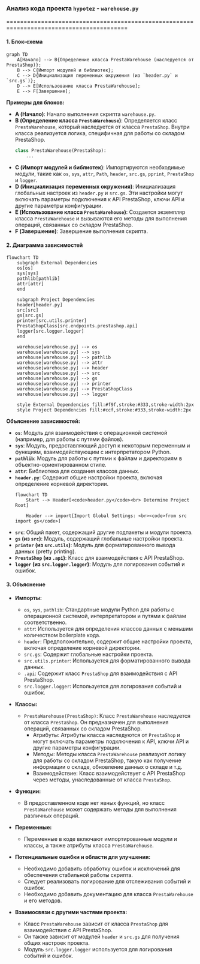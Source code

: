 ### **Анализ кода проекта `hypotez` - `warehouse.py`**

=========================================================================================

#### **1. Блок-схема**

```mermaid
graph TD
    A[Начало] --> B{Определение класса PrestaWarehouse (наследуется от PrestaShop)};
    B --> C{Импорт модулей и библиотек};
    C --> D{Инициализация переменных окружения (из `header.py` и `src.gs`)};
    D --> E[Использование класса PrestaWarehouse];
    E --> F[Завершение];
```

**Примеры для блоков:**

*   **A (Начало)**: Начало выполнения скрипта `warehouse.py`.
*   **B (Определение класса `PrestaWarehouse`)**: Определяется класс `PrestaWarehouse`, который наследуется от класса `PrestaShop`. Внутри класса реализуется логика, специфичная для работы со складом PrestaShop.
    ```python
    class PrestaWarehouse(PrestaShop):
        ...
    ```
*   **C (Импорт модулей и библиотек)**: Импортируются необходимые модули, такие как `os`, `sys`, `attr`, `Path`, `header`, `src.gs`, `pprint`, `PrestaShop` и `logger`.
*   **D (Инициализация переменных окружения)**: Инициализация глобальных настроек из `header.py` и `src.gs`. Эти настройки могут включать параметры подключения к API PrestaShop, ключи API и другие параметры конфигурации.
*   **E (Использование класса `PrestaWarehouse`)**: Создается экземпляр класса `PrestaWarehouse` и вызываются его методы для выполнения операций, связанных со складом PrestaShop.
*   **F (Завершение)**: Завершение выполнения скрипта.

#### **2. Диаграмма зависимостей**

```mermaid
flowchart TD
    subgraph External Dependencies
    os[os]
    sys[sys]
    pathlib[pathlib]
    attr[attr]
    end

    subgraph Project Dependencies
    header[header.py]
    src[src]
    gs[src.gs]
    printer[src.utils.printer]
    PrestaShopClass[src.endpoints.prestashop.api]
    logger[src.logger.logger]
    end
    
    warehouse[warehouse.py] --> os
    warehouse[warehouse.py] --> sys
    warehouse[warehouse.py] --> pathlib
    warehouse[warehouse.py] --> attr
    warehouse[warehouse.py] --> header
    warehouse[warehouse.py] --> src
    warehouse[warehouse.py] --> gs
    warehouse[warehouse.py] --> printer
    warehouse[warehouse.py] --> PrestaShopClass
    warehouse[warehouse.py] --> logger

    style External Dependencies fill:#f9f,stroke:#333,stroke-width:2px
    style Project Dependencies fill:#ccf,stroke:#333,stroke-width:2px

```

**Объяснение зависимостей:**

*   **`os`**: Модуль для взаимодействия с операционной системой (например, для работы с путями файлов).
*   **`sys`**: Модуль, предоставляющий доступ к некоторым переменным и функциям, взаимодействующим с интерпретатором Python.
*   **`pathlib`**: Модуль для работы с путями к файлам и директориям в объектно-ориентированном стиле.
*   **`attr`**: Библиотека для создания классов данных.
*   **`header.py`**: Содержит общие настройки проекта, включая определение корневой директории.
    ```mermaid
    flowchart TD
        Start --> Header[<code>header.py</code><br> Determine Project Root]
    
        Header --> import[Import Global Settings: <br><code>from src import gs</code>] 
    ```
*   **`src`**: Общий пакет, содержащий другие подпакеты и модули проекта.
*   **`gs` (из `src`)**: Модуль, содержащий глобальные настройки проекта.
*   **`printer` (из `src.utils`)**: Модуль для форматированного вывода данных (pretty printing).
*   **`PrestaShop` (из `.api`)**: Класс для взаимодействия с API PrestaShop.
*   **`logger` (из `src.logger.logger`)**: Модуль для логирования событий и ошибок.

#### **3. Объяснение**

*   **Импорты:**
    *   `os`, `sys`, `pathlib`: Стандартные модули Python для работы с операционной системой, интерпретатором и путями к файлам соответственно.
    *   `attr`: Используется для определения классов данных с меньшим количеством boilerplate кода.
    *   `header`: Предположительно, содержит общие настройки проекта, включая определение корневой директории.
    *   `src.gs`: Содержит глобальные настройки проекта.
    *   `src.utils.printer`: Используется для форматированного вывода данных.
    *   `.api`: Содержит класс `PrestaShop` для взаимодействия с API PrestaShop.
    *   `src.logger.logger`: Используется для логирования событий и ошибок.

*   **Классы:**
    *   `PrestaWarehouse(PrestaShop)`: Класс `PrestaWarehouse` наследуется от класса `PrestaShop`. Он предназначен для выполнения операций, связанных со складом PrestaShop.
        *   Атрибуты: Атрибуты класса наследуются от `PrestaShop` и могут включать параметры подключения к API, ключи API и другие параметры конфигурации.
        *   Методы: Методы класса `PrestaWarehouse` реализуют логику для работы со складом PrestaShop, такую как получение информации о складе, обновление данных о складе и т.д.
        *   Взаимодействие: Класс взаимодействует с API PrestaShop через методы, унаследованные от класса `PrestaShop`.

*   **Функции:**
    *   В предоставленном коде нет явных функций, но класс `PrestaWarehouse` может содержать методы для выполнения различных операций.

*   **Переменные:**
    *   Переменные в коде включают импортированные модули и классы, а также атрибуты класса `PrestaWarehouse`.

*   **Потенциальные ошибки и области для улучшения:**
    *   Необходимо добавить обработку ошибок и исключений для обеспечения стабильной работы скрипта.
    *   Следует реализовать логирование для отслеживания событий и ошибок.
    *   Необходимо добавить документацию для класса `PrestaWarehouse` и его методов.

*   **Взаимосвязи с другими частями проекта:**
    *   Класс `PrestaWarehouse` зависит от класса `PrestaShop` для взаимодействия с API PrestaShop.
    *   Он также зависит от модулей `header` и `src.gs` для получения общих настроек проекта.
    *   Модуль `src.logger.logger` используется для логирования событий и ошибок.